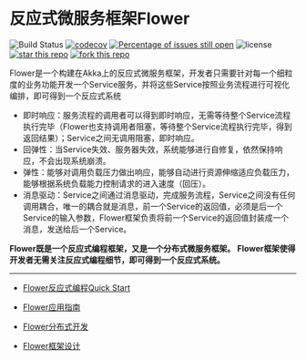 # 反应式微服务框架Flower

![Build Status](https://travis-ci.org/zhihuili/flower.svg?branch=master)
[![codecov](https://codecov.io/gh/zhihuili/flower/branch/master/graph/badge.svg)](https://codecov.io/gh/zhihuili/flower)
[![Percentage of issues still open](http://isitmaintained.com/badge/open/zhihuili/flower.svg)](http://isitmaintained.com/project/zhihuili/flower "Percentage of issues still open")
![license](https://img.shields.io/github/license/zhihuili/flower.svg)
[![star this repo](http://githubbadges.com/star.svg?user=zhihuili&repo=flower&style=flat)](https://github.com/zhihuili/flower)
[![fork this repo](http://githubbadges.com/fork.svg?user=zhihuili&repo=flower&style=flat)](https://github.com/zhihuili/flower/fork)

Flower是一个构建在Akka上的反应式微服务框架，开发者只需要针对每一个细粒度的业务功能开发一个Service服务，并将这些Service按照业务流程进行可视化编排，即可得到一个反应式系统
* 即时响应：服务流程的调用者可以得到即时响应，无需等待整个Service流程执行完毕（Flower也支持调用者阻塞，等待整个Service流程执行完毕，得到返回结果）；Service之间无调用阻塞，即时响应。
* 回弹性：当Service失效、服务器失效，系统能够进行自修复，依然保持响应，不会出现系统崩溃。
* 弹性：能够对调用负载压力做出响应，能够自动进行资源伸缩适应负载压力，能够根据系统负载能力控制请求的进入速度（回压）。
* 消息驱动：Service之间通过消息驱动，完成服务流程，Service之间没有任何调用耦合，唯一的耦合就是消息，前一个Service的返回值，必须是后一个Service的输入参数，Flower框架负责将前一个Service的返回值封装成一个消息，发送给后一个Service。


**Flower既是一个反应式编程框架，又是一个分布式微服务框架。**
**Flower框架使得开发者无需关注反应式编程细节，即可得到一个反应式系统。**


-----------

* [Flower反应式编程Quick Start](/docs/quick_start.md)

* [Flower应用指南](/docs/program_guide.md)
* [Flower分布式开发](/docs/distribution_design.md)
* [Flower框架设计](/docs/design.md)

